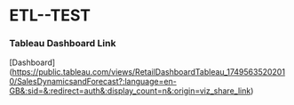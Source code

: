 # ETL--TEST

### Tableau Dashboard Link
[Dashboard] (https://public.tableau.com/views/RetailDashboardTableau_17495635202010/SalesDynamicsandForecast?:language=en-GB&:sid=&:redirect=auth&:display_count=n&:origin=viz_share_link) 
